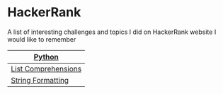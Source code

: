 # HackerRank

A list of interesting challenges and topics I did on HackerRank website I would like to remember


[Python](https://github.com/Ysoroko/HackerRank/tree/master/Python) | 
-------------|
[List Comprehensions](https://github.com/Ysoroko/HackerRank/blob/master/Python/list_comprehensions.py) | 
[String Formatting](https://github.com/Ysoroko/HackerRank/blob/master/Python/string_formatting.py) | 

